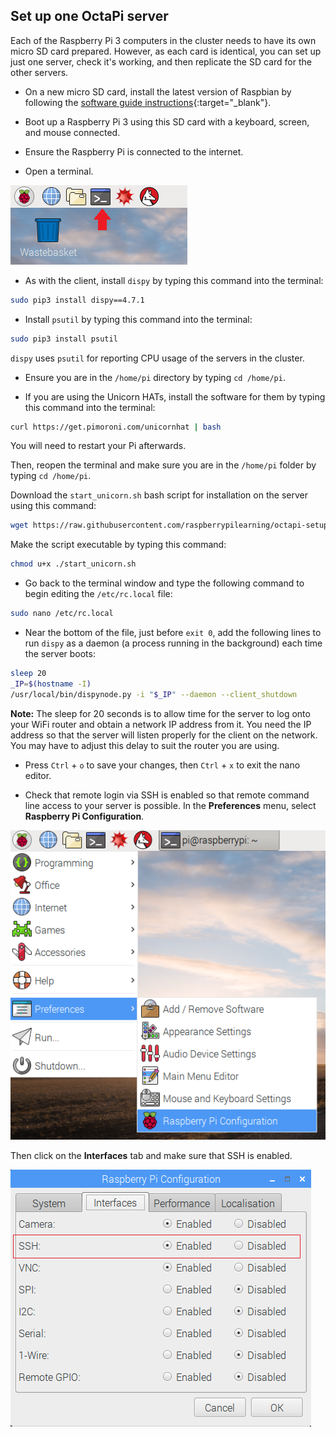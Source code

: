 ## Set up one OctaPi server

Each of the Raspberry Pi 3 computers in the cluster needs to have its own micro SD card prepared. However, as each card is identical, you can set up just one server, check it's working, and then replicate the SD card for the other servers.

- On a new micro SD card, install the latest version of Raspbian by following the [software guide instructions](https://www.raspberrypi.org/learning/software-guide/quickstart/){:target="_blank"}.

- Boot up a Raspberry Pi 3 using this SD card with a keyboard, screen, and mouse connected.

- Ensure the Raspberry Pi is connected to the internet.

- Open a terminal.

![Open a terminal](images/terminal.png)

- As with the client, install `dispy` by typing this command into the terminal:

```bash
sudo pip3 install dispy==4.7.1
```

- Install `psutil` by typing this command into the terminal:

```bash
sudo pip3 install psutil
```

`dispy` uses `psutil` for reporting CPU usage of the servers in the cluster.

- Ensure you are in the `/home/pi` directory by typing `cd /home/pi`.

- If you are using the Unicorn HATs, install the software for them by typing this command into the terminal:

```bash
curl https://get.pimoroni.com/unicornhat | bash
```

You will need to restart your Pi afterwards.

Then, reopen the terminal and make sure you are in the `/home/pi` folder by typing `cd /home/pi`.

Download the `start_unicorn.sh` bash script for installation on the server using this command:

```bash
wget https://raw.githubusercontent.com/raspberrypilearning/octapi-setup/master/server/start_unicorn.sh
```

Make the script executable by typing this command:

```bash
chmod u+x ./start_unicorn.sh
```

- Go back to the terminal window and type the following command to begin editing the `/etc/rc.local` file:

```bash
sudo nano /etc/rc.local
```

- Near the bottom of the file, just before `exit 0`, add the following lines to run `dispy` as a daemon (a process running in the background) each time the server boots:

```bash
sleep 20
_IP=$(hostname -I)
/usr/local/bin/dispynode.py -i "$_IP" --daemon --client_shutdown
```

**Note:** The sleep for 20 seconds is to allow time for the server to log onto your WiFi router and obtain a network IP address from it. You need the IP address so that the server will listen properly for the client on the network. You may have to adjust this delay to suit the router you are using.

- Press `Ctrl` + `o` to save your changes, then `Ctrl` + `x` to exit the nano editor.

- Check that remote login via SSH is enabled so that remote command line access to your server is possible. In the **Preferences** menu, select **Raspberry Pi Configuration**.

![Enable SSH](images/enable-ssh1.png)

Then click on the **Interfaces** tab and make sure that SSH is enabled.

![Enable SSH](images/enable-ssh.png)
